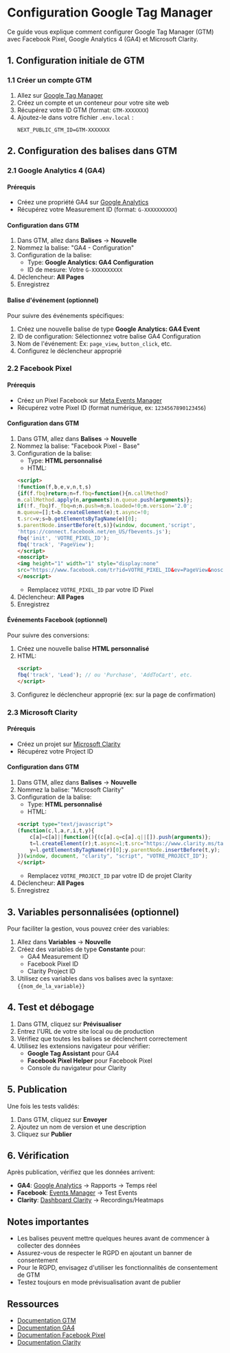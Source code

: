 # Configuration Google Tag Manager

Ce guide vous explique comment configurer Google Tag Manager (GTM) avec Facebook Pixel, Google Analytics 4 (GA4) et Microsoft Clarity.

## 1. Configuration initiale de GTM

### 1.1 Créer un compte GTM
1. Allez sur [Google Tag Manager](https://tagmanager.google.com/)
2. Créez un compte et un conteneur pour votre site web
3. Récupérez votre ID GTM (format: `GTM-XXXXXXX`)
4. Ajoutez-le dans votre fichier `.env.local` :
   ```
   NEXT_PUBLIC_GTM_ID=GTM-XXXXXXX
   ```

## 2. Configuration des balises dans GTM

### 2.1 Google Analytics 4 (GA4)

#### Prérequis
- Créez une propriété GA4 sur [Google Analytics](https://analytics.google.com/)
- Récupérez votre Measurement ID (format: `G-XXXXXXXXXX`)

#### Configuration dans GTM
1. Dans GTM, allez dans **Balises** → **Nouvelle**
2. Nommez la balise: "GA4 - Configuration"
3. Configuration de la balise:
   - Type: **Google Analytics: GA4 Configuration**
   - ID de mesure: Votre `G-XXXXXXXXXX`
4. Déclencheur: **All Pages**
5. Enregistrez

#### Balise d'événement (optionnel)
Pour suivre des événements spécifiques:
1. Créez une nouvelle balise de type **Google Analytics: GA4 Event**
2. ID de configuration: Sélectionnez votre balise GA4 Configuration
3. Nom de l'événement: Ex: `page_view`, `button_click`, etc.
4. Configurez le déclencheur approprié

### 2.2 Facebook Pixel

#### Prérequis
- Créez un Pixel Facebook sur [Meta Events Manager](https://business.facebook.com/events_manager)
- Récupérez votre Pixel ID (format numérique, ex: `1234567890123456`)

#### Configuration dans GTM
1. Dans GTM, allez dans **Balises** → **Nouvelle**
2. Nommez la balise: "Facebook Pixel - Base"
3. Configuration de la balise:
   - Type: **HTML personnalisé**
   - HTML:
   ```html
   <script>
   !function(f,b,e,v,n,t,s)
   {if(f.fbq)return;n=f.fbq=function(){n.callMethod?
   n.callMethod.apply(n,arguments):n.queue.push(arguments)};
   if(!f._fbq)f._fbq=n;n.push=n;n.loaded=!0;n.version='2.0';
   n.queue=[];t=b.createElement(e);t.async=!0;
   t.src=v;s=b.getElementsByTagName(e)[0];
   s.parentNode.insertBefore(t,s)}(window, document,'script',
   'https://connect.facebook.net/en_US/fbevents.js');
   fbq('init', 'VOTRE_PIXEL_ID');
   fbq('track', 'PageView');
   </script>
   <noscript>
   <img height="1" width="1" style="display:none"
   src="https://www.facebook.com/tr?id=VOTRE_PIXEL_ID&ev=PageView&noscript=1"/>
   </noscript>
   ```
   - Remplacez `VOTRE_PIXEL_ID` par votre ID Pixel
4. Déclencheur: **All Pages**
5. Enregistrez

#### Événements Facebook (optionnel)
Pour suivre des conversions:
1. Créez une nouvelle balise **HTML personnalisé**
2. HTML:
   ```html
   <script>
   fbq('track', 'Lead'); // ou 'Purchase', 'AddToCart', etc.
   </script>
   ```
3. Configurez le déclencheur approprié (ex: sur la page de confirmation)

### 2.3 Microsoft Clarity

#### Prérequis
- Créez un projet sur [Microsoft Clarity](https://clarity.microsoft.com/)
- Récupérez votre Project ID

#### Configuration dans GTM
1. Dans GTM, allez dans **Balises** → **Nouvelle**
2. Nommez la balise: "Microsoft Clarity"
3. Configuration de la balise:
   - Type: **HTML personnalisé**
   - HTML:
   ```html
   <script type="text/javascript">
   (function(c,l,a,r,i,t,y){
       c[a]=c[a]||function(){(c[a].q=c[a].q||[]).push(arguments)};
       t=l.createElement(r);t.async=1;t.src="https://www.clarity.ms/tag/"+i;
       y=l.getElementsByTagName(r)[0];y.parentNode.insertBefore(t,y);
   })(window, document, "clarity", "script", "VOTRE_PROJECT_ID");
   </script>
   ```
   - Remplacez `VOTRE_PROJECT_ID` par votre ID de projet Clarity
4. Déclencheur: **All Pages**
5. Enregistrez

## 3. Variables personnalisées (optionnel)

Pour faciliter la gestion, vous pouvez créer des variables:

1. Allez dans **Variables** → **Nouvelle**
2. Créez des variables de type **Constante** pour:
   - GA4 Measurement ID
   - Facebook Pixel ID
   - Clarity Project ID
3. Utilisez ces variables dans vos balises avec la syntaxe: `{{nom_de_la_variable}}`

## 4. Test et débogage

1. Dans GTM, cliquez sur **Prévisualiser**
2. Entrez l'URL de votre site local ou de production
3. Vérifiez que toutes les balises se déclenchent correctement
4. Utilisez les extensions navigateur pour vérifier:
   - **Google Tag Assistant** pour GA4
   - **Facebook Pixel Helper** pour Facebook Pixel
   - Console du navigateur pour Clarity

## 5. Publication

Une fois les tests validés:
1. Dans GTM, cliquez sur **Envoyer**
2. Ajoutez un nom de version et une description
3. Cliquez sur **Publier**

## 6. Vérification

Après publication, vérifiez que les données arrivent:
- **GA4**: [Google Analytics](https://analytics.google.com/) → Rapports → Temps réel
- **Facebook**: [Events Manager](https://business.facebook.com/events_manager) → Test Events
- **Clarity**: [Dashboard Clarity](https://clarity.microsoft.com/) → Recordings/Heatmaps

## Notes importantes

- Les balises peuvent mettre quelques heures avant de commencer à collecter des données
- Assurez-vous de respecter le RGPD en ajoutant un banner de consentement
- Pour le RGPD, envisagez d'utiliser les fonctionnalités de consentement de GTM
- Testez toujours en mode prévisualisation avant de publier

## Ressources

- [Documentation GTM](https://support.google.com/tagmanager)
- [Documentation GA4](https://support.google.com/analytics)
- [Documentation Facebook Pixel](https://www.facebook.com/business/help/952192354843755)
- [Documentation Clarity](https://docs.microsoft.com/en-us/clarity/)
